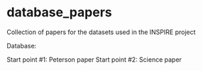 # database_papers

Collection of papers for the datasets used in the INSPIRE project

Database:

Start point #1: Peterson paper
Start point #2: Science paper
